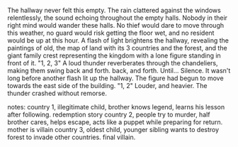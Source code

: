 The hallway never felt this empty. The rain clattered against the windows relentlessly, the sound echoing throughout the empty halls. Nobody in their right mind would wander these halls. No thief would dare to move through this weather, no guard would risk getting the floor wet, and no resident would be up at this hour. A flash of light brightens the hallway, revealing the paintings of old, the map of land with its 3 countries and the forest, and the giant family crest representing the kingdom with a lone figure standing in front of it. "1, 2, 3" A loud thunder reverberates through the chandeliers, making them swing back and forth. back, and forth. 
Until... Silence. 
It wasn't long before another flash lit up the hallway. The figure had begun to move towards the east side of the building. "1, 2" Louder, and heavier. The thunder crashed without remorse. 

notes: country 1, illegitimate child, brother knows legend, learns his lesson after following. redemption story
country 2, people try to murder, half brother cares, helps escape, acts like a puppet while preparing for return. mother is villain
country 3, oldest child, younger sibling wants to destroy forest to invade other countries. final villain.